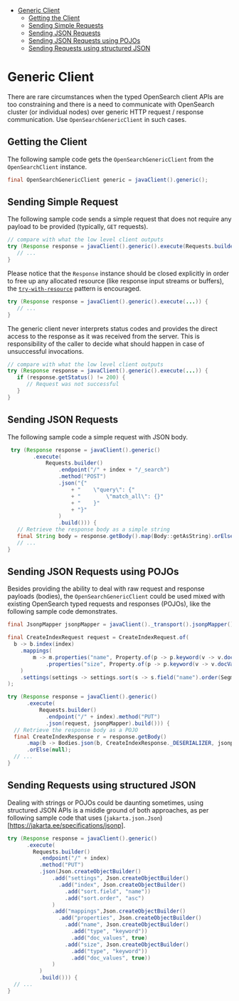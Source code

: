 - [Generic Client](#generic-client)
  - [Getting the Client](#get-client)
  - [Sending Simple Requests](#request-bodyless)
  - [Sending JSON Requests](#request-json)
  - [Sending JSON Requests using POJOs](#request-pojo)
  - [Sending Requests using structured JSON](#request-structured)

# Generic Client

There are rare circumstances when the typed OpenSearch client APIs are too constraining and there is a need to communicate with OpenSearch cluster (or individual nodes) over generic HTTP request / response communication. Use `OpenSearchGenericClient` in such cases.

## Getting the Client
The following sample code gets the `OpenSearchGenericClient` from the `OpenSearchClient` instance.

```java
final OpenSearchGenericClient generic = javaClient().generic();
```

## Sending Simple Request
The following sample code sends a simple request that does not require any payload to be provided (typically, `GET` requests).

```java
// compare with what the low level client outputs
try (Response response = javaClient().generic().execute(Requests.builder().endpoint("/").method("GET").build())) {
   // ...
}
```

Please notice that the `Response` instance should be closed explicitly in order to free up any allocated resource (like response input streams or buffers), the [`try-with-resource`](https://docs.oracle.com/javase/tutorial/essential/exceptions/tryResourceClose.html) pattern is encouraged.

```java
try (Response response = javaClient().generic().execute(...)) {
   // ...
}
```

The generic client never interprets status codes and provides the direct access to the response as it was received from the server. This is responsibility of the caller to decide what should happen in case of unsuccessful invocations.

```java
// compare with what the low level client outputs
try (Response response = javaClient().generic().execute(...)) {
   if (response.getStatus() != 200) {
      // Request was not successful
   }
}
```

## Sending JSON Requests
The following sample code a simple request with JSON body.

```java
 try (Response response = javaClient().generic()
        .execute(
            Requests.builder()
                .endpoint("/" + index + "/_search")
                .method("POST")
                .json("{"
                    + "    \"query\": {"
                    + "        \"match_all\": {}"
                    + "    }"
                    + "}"
                )
                .build())) {
   // Retrieve the response body as a simple string
   final String body = response.getBody().map(Body::getAsString).orElse("");
   // ...
}
```

## Sending JSON Requests using POJOs
Besides providing the ability to deal with raw request and response payloads (bodies), the `OpenSearchGenericClient` could be used mixed with existing OpenSearch typed requests and responses (POJOs), like the following sample code demonstrates.


```java
final JsonpMapper jsonpMapper = javaClient()._transport().jsonpMapper();

final CreateIndexRequest request = CreateIndexRequest.of(
  b -> b.index(index)
    .mappings(
        m -> m.properties("name", Property.of(p -> p.keyword(v -> v.docValues(true))))
            .properties("size", Property.of(p -> p.keyword(v -> v.docValues(true))))
    )
    .settings(settings -> settings.sort(s -> s.field("name").order(SegmentSortOrder.Asc)))
);

try (Response response = javaClient().generic()
      .execute(
          Requests.builder()
            .endpoint("/" + index).method("PUT")
            .json(request, jsonpMapper).build())) {
  // Retrieve the response body as a POJO
  final CreateIndexResponse r = response.getBody()
      .map(b -> Bodies.json(b, CreateIndexResponse._DESERIALIZER, jsonpMapper))
      .orElse(null);
  // ...
}
```

## Sending Requests using structured JSON
Dealing with strings or POJOs could be daunting sometimes, using structured JSON APIs is a middle ground of both approaches, as per following sample code that uses (`jakarta.json.Json`)[https://jakarta.ee/specifications/jsonp].

```java
try (Response response = javaClient().generic()
      .execute(
        Requests.builder()
          .endpoint("/" + index)
          .method("PUT")
          .json(Json.createObjectBuilder()
              .add("settings", Json.createObjectBuilder()
                .add("index", Json.createObjectBuilder()
                  .add("sort.field", "name"))
                  .add("sort.order", "asc")
              )
              .add("mappings",Json.createObjectBuilder()
                .add("properties", Json.createObjectBuilder()
                  .add("name", Json.createObjectBuilder()
                    .add("type", "keyword"))
                    .add("doc_values", true)
                  .add("size", Json.createObjectBuilder()
                    .add("type", "keyword"))
                    .add("doc_values", true))
              )
          )
          .build())) {
  // ...
}
```